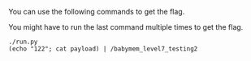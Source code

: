 You can use the following commands to get the flag.

You might have to run the last command multiple times to get the flag.

```
./run.py
(echo "122"; cat payload) | /babymem_level7_testing2
```